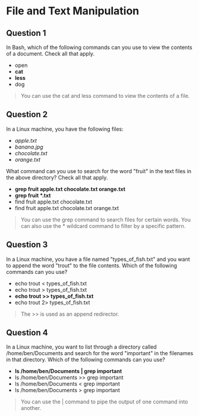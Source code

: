 # File and Text Manipulation

## Question 1

In Bash, which of the following commands can you use to view the contents of a document. Check all that apply.

* open
* **cat**
* **less**
* dog

> You can use the cat and less command to view the contents of a file.

## Question 2

In a Linux machine, you have the following files:

* *apple.txt*
* *banana.jpg*
* *chocolate.txt*
* *orange.txt*

What command can you use to search for the word "fruit" in the text files in the above directory? Check all that apply.

* **grep fruit apple.txt chocolate.txt orange.txt**
* **grep fruit \*.txt**
* find fruit apple.txt chocolate.txt
* find fruit apple.txt chocolate.txt orange.txt

> You can use the grep command to search files for certain words. You can also use the * wildcard command to filter by a specific pattern.

## Question 3

In a Linux machine, you have a file named "types_of_fish.txt" and you want to append the word "trout" to the file contents. Which of the following commands can you use?

* echo trout < types_of_fish.txt
* echo trout > types_of_fish.txt
* **echo trout >> types_of_fish.txt**
* echo trout 2> types_of_fish.txt

> The >> is used as an append redirector. 

## Question 4

In a Linux machine, you want to list through a directory called /home/ben/Documents and search for the word "important" in the filenames in that directory. Which of the following commands can you use?

* **ls /home/ben/Documents | grep important**
* ls /home/ben/Documents >> grep important
* ls /home/ben/Documents < grep important
* ls /home/ben/Documents > grep important

> You can use the | command to pipe the output of one command into another.